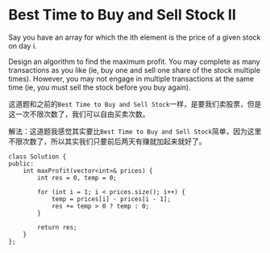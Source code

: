 Best Time to Buy and Sell Stock II
============
Say you have an array for which the ith element is the price of a given stock on day i.

Design an algorithm to find the maximum profit. You may complete as many transactions as you like (ie, buy one and sell one share of the stock multiple times). However, you may not engage in multiple transactions at the same time (ie, you must sell the stock before you buy again).

这道题和之前的`Best Time to Buy and Sell Stock`一样，是要我们卖股票，但是这一次不限次数了，我们可以自由买卖次数。

解法：这道题我感觉其实要比`Best Time to Buy and Sell Stock`简单，因为这里不限次数了，所以其实我们只要前后两天有赚就加起来就好了。

```
class Solution {
public:
    int maxProfit(vector<int>& prices) {
        int res = 0, temp = 0;

        for (int i = 1; i < prices.size(); i++) {
            temp = prices[i] - prices[i - 1];
            res += temp > 0 ? temp : 0;
        }

        return res;
    }
};
```
